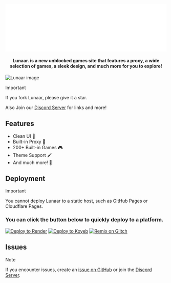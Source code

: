 <div align=center>

<kbd><img align="center" src="public/media/LLBIG.svg" width="600"></kbd>

<h4 align="center">Lunaar. is a new unblocked games site that features a proxy, a wide selection of games, a sleek design, and much more for you to explore!</h4>
</div>

![Lunaar image](https://i.imgur.com/8LWMrXt.png)

> [!IMPORTANT]
> If you fork Lunaar, please give it a star.

Also Join our [Discord Server](https://dsc.gg/parcoil) for links and more!

## Features

- Clean UI 🧽
- Built-in Proxy 🚀
- 200+ Built-in Games 🎮
- Theme Support 🖌️
- And much more! 🤯

## Deployment

> [!IMPORTANT]
> You cannot deploy Lunaar to a static host, such as GitHub Pages or Cloudflare Pages.

### You can click the button below to quickly deploy to a platform.

[![Deploy to Render](https://binbashbanana.github.io/deploy-buttons/buttons/remade/render.svg)](https://render.com/deploy?repo=https://github.com/Parcoil/lunaar.org)
[![Deploy to Koyeb](https://binbashbanana.github.io/deploy-buttons/buttons/remade/koyeb.svg)](https://app.koyeb.com/deploy?type=git&repository=github.com/Parcoil/lunaar.org&branch=main&name=Lunaar)
<a target="_blank" href="https://glitch.com/edit/#!/import/github/parcoil/lunaar.org"><img alt="Remix on Glitch" src="https://binbashbanana.github.io/deploy-buttons/buttons/remade/glitch.svg"></a>

## Issues

> [!NOTE]
> If you encounter issues, create an [issue on GitHub](https://github.com/Parcoil/lunaar.org/issues/new) or join the [Discord Server](https://dsc.gg/parcoil).
